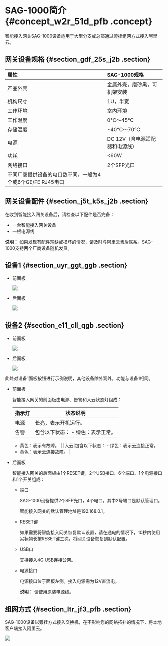 # SAG-1000简介 {#concept_w2r_51d_pfb .concept}

智能接入网关SAG-1000设备适用于大型分支或总部通过旁挂组网方式接入阿里云。

## 网关设备规格 {#section_gdf_25s_j2b .section}

|属性|SAG-1000规格|
|:-|:---------|
|产品外壳|金属外壳，磨砂黑，可机架安装|
|机构尺寸|1U，半宽|
|工作环境|室内环境|
|工作温度|0℃～45℃|
|存储温度|-40℃～70℃|
|电源|DC 12V（含电源适配器和电源线）|
|功耗|<60W|
|网络接口|2个SFP光口|
|不同厂商提供设备的电口数不同，一般为4个或6个GE/FE RJ45电口|

## 网关设备配件 {#section_j5t_k5s_j2b .section}

在收到智能接入网关设备后，请检查以下配件是否完备：

-   一台智能接入网关设备
-   一根电源线

**说明：** 如果发现有配件短缺或损坏的情况，请及时与阿里云售后联系。SAG-1000支持两个厂商设备随机发货。

## 设备1 {#section_uyr_ggt_ggb .section}

-   前面板

    ![](http://static-aliyun-doc.oss-cn-hangzhou.aliyuncs.com/assets/img/24600/155132450521275_zh-CN.png)

-   后面板

    ![](http://static-aliyun-doc.oss-cn-hangzhou.aliyuncs.com/assets/img/24600/155132450521276_zh-CN.png)


## 设备2 {#section_e11_cll_qgb .section}

-   前面板

    ![](http://static-aliyun-doc.oss-cn-hangzhou.aliyuncs.com/assets/img/24600/155132450538558_zh-CN.png)

-   后面板

    ![](http://static-aliyun-doc.oss-cn-hangzhou.aliyuncs.com/assets/img/24600/155132450538559_zh-CN.png)


此处对设备1面板按钮进行示例说明，其他设备除外观外，功能与设备1相同。

-   前面板

    智能接入网关的前面板由电源、告警和入云状态灯组成：

    |指示灯|状态说明|
    |---|----|
    |电源|长亮，表示开机运行。|
    |告警|包含以下状态：    -   绿色：表示正常。
    -   黄色：表示有故障。
|
    |入云|包含以下状态：    -   绿色：表示云连接正常。
    -   黄色：表示云连接故障。
|

-   后面板

    智能接入网关的后面板由1个RESET键，2个USB接口、6个端口、1个电源接口和1个开关组成：

    -   端口

        SAG-1000设备提供2个SFP光口，4个电口，其中2号端口是默认管理口。

        智能接入网关的默认管理地址是192.168.0.1。

    -   RESET键

        如果需要将智能接入网关恢复默认设置，请在通电的情况下，10秒内使用尖状物长按RESET键三次，将网关设备恢复到默认配置。

    -   USB口

        支持接入4G USB连接公网。

    -   电源接口

        电源接口位于面板左侧。接入电源需为12V直流电。

        **说明：** 请使用原装电源线。


## 组网方式 {#section_ltr_jf3_pfb .section}

SAG-1000设备以旁挂方式接入交换机，在不影响您的网络拓扑的情况下，将本地客户端接入阿里云。

![](http://static-aliyun-doc.oss-cn-hangzhou.aliyuncs.com/assets/img/24600/155132450539342_zh-CN.png)

